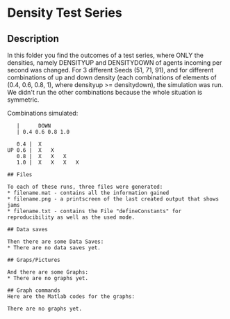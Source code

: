 # Density Test Series

## Description

In this folder you find the outcomes of a test series, where ONLY the densities, namely DENSITYUP and DENSITYDOWN of agents incoming per second was changed. For 3 different Seeds (51, 71, 91), and for different combinations of up and down density (each combinations of elements of (0.4, 0.6, 0.8, 1), where densityup >= densitydown), the simulation was run. We didn't run the other combinations because the whole situation is symmetric.

Combinations simulated:

       |      DOWN        
       | 0.4 0.6 0.8 1.0  
~~~~~~~~~~~~~~~~~~~~~~~~  
   0.4 |  X  
UP 0.6 |  X   X  
   0.8 |  X   X   X  
   1.0 |  X   X   X   X  

## Files

To each of these runs, three files were generated:
* filename.mat - contains all the information gained
* filename.png - a printscreen of the last created output that shows jams
* filename.txt - contains the File "defineConstants" for reproducibility as well as the used mode.

## Data saves

Then there are some Data Saves:
* There are no data saves yet.

## Graps/Pictures

And there are some Graphs:
* There are no graphs yet.

## Graph commands
Here are the Matlab codes for the graphs:

There are no graphs yet.